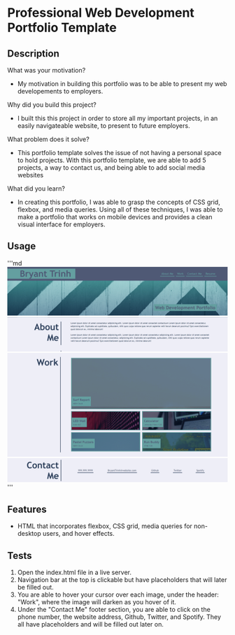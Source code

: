# Professional Web Development Portfolio Template

## Description

What was your motivation?
- My motivation in building this portfolio was to be able to present my web developements to employers.

Why did you build this project?

- I built this this project in order to store all my important projects, in an easily navigateable website, to present to future employers.

What problem does it solve?
- This portfolio template solves the issue of not having a personal space to hold projects. With this portfolio template, we are able to add 5 projects, a way to contact us, and being able to add social media websites

What did you learn?
- In creating this portfolio, I was able to grasp the concepts of CSS grid, flexbox, and media queries. Using all of these techniques, I was able to make a portfolio that works on mobile devices and provides a clean visual interface for employers.

## Usage
'''md
![portfolio-header](assets/images/portfolio-header.png)
![portfolio-about-me](assets/images/portfolio-about-me.png)
![portfolio-work-projects](assets/images/portfolio-work-projects.png)
![portfolio-footer](assets/images/portfolio-footer.png)
'''

## Features
- HTML that incorporates flexbox, CSS grid, media queries for non-desktop users, and hover effects.

## Tests
1. Open the index.html file in a live server. 
2. Navigation bar at the top is clickable but have placeholders that will later be filled out.
3. You are able to hover your cursor over each image, under the header: "Work", where the image will darken as you hover of it.
4. Under the "Contact Me" footer section, you are able to click on the phone number, the website address, Github, Twitter, and Spotify. They all have placeholders and will be filled out later on.